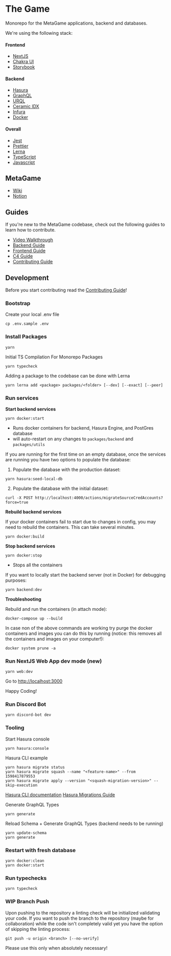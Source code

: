 # The Game

Monorepo for the MetaGame applications, backend and databases.

We're using the following stack:

#### Frontend

- [NextJS](https://nextjs.org/)
- [Chakra UI](https://chakra-ui.com/)
- [Storybook](https://storybook.js.org/)

#### Backend

- [Hasura](https://hasura.io/)
- [GraphQL](https://graphql.org/)
- [URQL](https://formidable.com/open-source/urql/)
- [Ceramic IDX](https://idx.xyz/)
- [Infura](https://infura.io/)
- [Docker](https://www.docker.com/)

#### Overall

- [Jest](https://jestjs.io/)
- [Prettier](https://prettier.io/)
- [Lerna](https://github.com/lerna/lerna/tree/main/commands/add#readme)
- [TypeScript](https://www.typescriptlang.org/)
- [Javascript](https://developer.mozilla.org/en-US/docs/Web/JavaScript)

## MetaGame

- [Wiki](https://wiki.metagame.wtf)
- [Notion](https://www.notion.so/Welcome-to-MetaGame-7e28e75f3c264c7b939eaaa2239b9c28)

## Guides

If you're new to the MetaGame codebase, check out the following guides to learn how to contribute.

- [Video Walkthrough](https://www.youtube.com/watch?v=-Qhz6H4t0Ik)
- [Backend Guide](guides/BACKEND.md)
- [Frontend Guide](guides/FRONTEND.md)
- [C4 Guide](guides/C4.md)
- [Contributing Guide](guides/CONTRIBUTING.md)

## Development

Before you start contributing read the [Contributing Guide](guides/CONTRIBUTING.md)!

### Bootstrap

Create your local .env file

```shell script
cp .env.sample .env
```

### Install Packages

```shell script
yarn
```

Initial TS Compilation For Monorepo Packages

```shell script
yarn typecheck
```

Adding a package to the codebase can be done with Lerna

```shell script
yarn lerna add <package> packages/<folder> [--dev] [--exact] [--peer]
```

### Run services

**Start backend services**

```shell script
yarn docker:start
```

- Runs docker containers for backend, Hasura Engine, and PostGres database
- will auto-restart on any changes to `packages/backend` and `packages/utils`

If you are running for the first time on an empty database, once the services
are running you have two options to populate the database:

1. Populate the database with the production dataset:

```shell script
yarn hasura:seed-local-db
```

2. Populate the database with the initial dataset:

```shell script
curl -X POST http://localhost:4000/actions/migrateSourceCredAccounts?force=true
```

**Rebuild backend services**

If your docker containers fail to start due to changes in config, you may need to rebuild the containers. This can take several minutes.

```shell script
yarn docker:build
```

**Stop backend services**

```shell script
yarn docker:stop
```

- Stops all the containers

If you want to locally start the backend server (not in Docker) for debugging purposes:

```shell script
yarn backend:dev
```

**Troubleshooting**

Rebuild and run the containers (in attach mode):

```shell script
docker-compose up --build
```

In case non of the above commands are working try purge the docker containers and images you can do this by running (notice: this removes all the containers and images on your computer!):

```shell script
docker system prune -a
```

### Run NextJS Web App dev mode (new)

```shell script
yarn web:dev
```

Go to [http://localhost:3000](http://localhost:3000)

Happy Coding!

### Run Discord Bot

```shell script
yarn discord-bot dev
```

### Tooling

Start Hasura console

```shell script
yarn hasura:console
```

Hasura CLI example

```shell script
yarn hasura migrate status
yarn hasura migrate squash --name "<feature-name>" --from 1598417879553
yarn hasura migrate apply --version "<squash-migration-version>" --skip-execution
```

[Hasura CLI documentation](https://hasura.io/docs/1.0/graphql/manual/hasura-cli/index.html)
[Hasura Migrations Guide](https://hasura.io/docs/1.0/graphql/manual/migrations/basics.html#migrations-basics)

Generate GraphQL Types

```shell script
yarn generate
```

Reload Schema + Generate GraphQL Types (backend needs to be running)

```shell script
yarn update-schema
yarn generate
```

### Restart with fresh database

```shell script
yarn docker:clean
yarn docker:start
```

### Run typechecks

```shell script
yarn typecheck
```

### WIP Branch Push

Upon pushing to the repository a linting check will be initialized validating your code.
If you want to push the branch to the repository (maybe for collaboration) while the code isn't completely valid yet you have the option of skipping the linting process:

```shell script
git push -u origin <branch> [--no-verify]
```

Please use this only when absolutely necessary!
